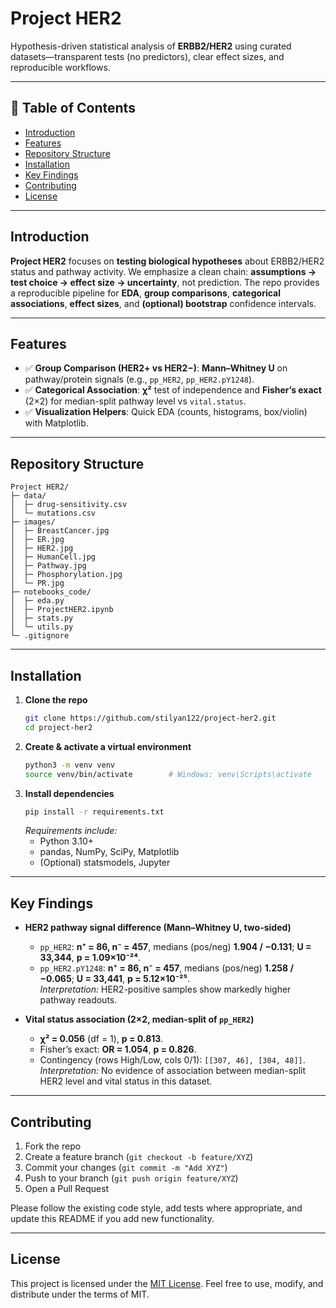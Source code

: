 # Project HER2

Hypothesis-driven statistical analysis of **ERBB2/HER2** using curated datasets—transparent tests (no predictors), clear effect sizes, and reproducible workflows.

---

## 📖 Table of Contents

- [Introduction](#introduction)  
- [Features](#features)  
- [Repository Structure](#repository-structure)  
- [Installation](#installation)  
- [Key Findings](#key-findings)  
- [Contributing](#contributing)  
- [License](#license)  

---

## Introduction

**Project HER2** focuses on **testing biological hypotheses** about ERBB2/HER2 status and pathway activity. We emphasize a clean chain: **assumptions → test choice → effect size → uncertainty**, not prediction. The repo provides a reproducible pipeline for **EDA**, **group comparisons**, **categorical associations**, **effect sizes**, and **(optional) bootstrap** confidence intervals.

---

## Features

- ✅ **Group Comparison (HER2+ vs HER2−)**: **Mann–Whitney U** on pathway/protein signals (e.g., `pp_HER2`, `pp_HER2.pY1248`).  
- ✅ **Categorical Association**: **χ²** test of independence and **Fisher’s exact** (2×2) for median-split pathway level vs `vital.status`. 
- ✅ **Visualization Helpers**: Quick EDA (counts, histograms, box/violin) with Matplotlib. 

---

## Repository Structure

```text
Project HER2/
├─ data/
│  ├─ drug-sensitivity.csv
│  └─ mutations.csv
├─ images/
│  ├─ BreastCancer.jpg
│  ├─ ER.jpg
│  ├─ HER2.jpg
│  ├─ HumanCell.jpg
│  ├─ Pathway.jpg
│  ├─ Phosphorylation.jpg
│  └─ PR.jpg
├─ notebooks_code/
│  ├─ eda.py
│  ├─ ProjectHER2.ipynb
│  ├─ stats.py
│  └─ utils.py
└─ .gitignore
```

---

## Installation

1. **Clone the repo**  
   ```bash
   git clone https://github.com/stilyan122/project-her2.git
   cd project-her2
   ```
2. **Create & activate a virtual environment**  
   ```bash
   python3 -m venv venv
   source venv/bin/activate        # Windows: venv\Scripts\activate
   ```
3. **Install dependencies**  
   ```bash
   pip install -r requirements.txt
   ```
   *Requirements include:*  
   - Python 3.10+  
   - pandas, NumPy, SciPy, Matplotlib  
   - (Optional) statsmodels, Jupyter

---

## Key Findings

- **HER2 pathway signal difference (Mann–Whitney U, two-sided)**  
  - `pp_HER2`: **n⁺ = 86, n⁻ = 457**, medians (pos/neg) **1.904 / −0.131**; **U = 33,344**, **p = 1.09×10⁻²⁴**.  
  - `pp_HER2.pY1248`: **n⁺ = 86, n⁻ = 457**, medians (pos/neg) **1.258 / −0.065**; **U = 33,441**, **p = 5.12×10⁻²⁵**.  
  *Interpretation:* HER2-positive samples show markedly higher pathway readouts.

- **Vital status association (2×2, median-split of `pp_HER2`)**  
  - **χ² = 0.056** (df = 1), **p = 0.813**.  
  - Fisher’s exact: **OR = 1.054**, **p = 0.826**.  
  - Contingency (rows High/Low, cols 0/1): `[[307, 46], [304, 48]]`.  
  *Interpretation:* No evidence of association between median-split HER2 level and vital status in this dataset.

---

## Contributing

1. Fork the repo  
2. Create a feature branch (`git checkout -b feature/XYZ`)  
3. Commit your changes (`git commit -m "Add XYZ"`)  
4. Push to your branch (`git push origin feature/XYZ`)  
5. Open a Pull Request

Please follow the existing code style, add tests where appropriate, and update this README if you add new functionality.

---

## License

This project is licensed under the [MIT License](LICENSE). Feel free to use, modify, and distribute under the terms of MIT.
